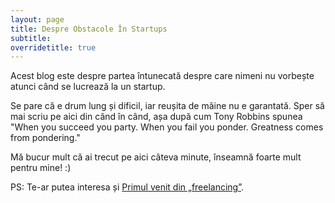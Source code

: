 ```yaml
---
layout: page
title: Despre Obstacole În Startups
subtitle: 
overridetitle: true
---
```


Acest blog este despre partea întunecată despre care nimeni nu vorbește atunci când se lucrează la un startup.

Se pare că e drum lung și dificil, iar reușita de mâine nu e garantată. Sper să mai scriu pe aici din când în când, așa după cum Tony Robbins spunea "When you succeed you party. When you fail you ponder. Greatness comes from pondering."

Mă bucur mult că ai trecut pe aici câteva minute, înseamnă foarte mult pentru mine! :)

PS: Te-ar putea interesa și [Primul venit din „freelancing”](https://www.adrianharabula.ro/2016/03/primul-venit-din-freelancing/).
